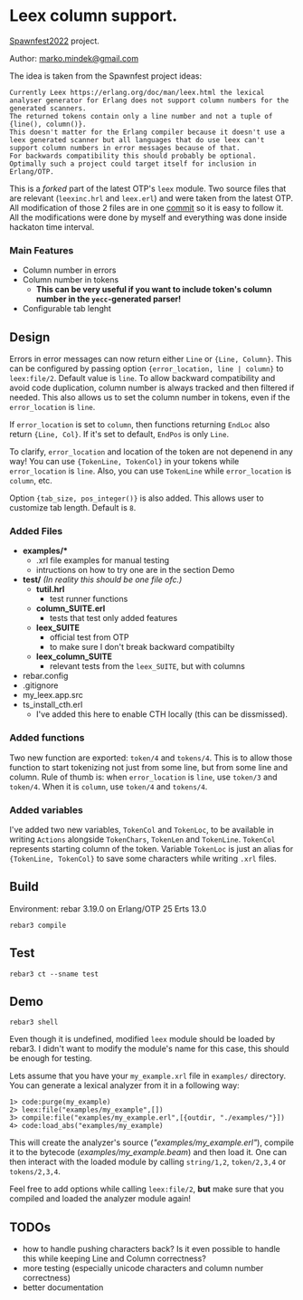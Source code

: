 # Leex column support.

[Spawnfest2022](https://spawnfest.org/) project.

Author: marko.mindek@gmail.com

The idea is taken from the Spawnfest project ideas:

    Currently Leex https://erlang.org/doc/man/leex.html the lexical analyser generator for Erlang does not support column numbers for the generated scanners. 
    The returned tokens contain only a line number and not a tuple of {line(), column()}.
    This doesn't matter for the Erlang compiler because it doesn't use a leex generated scanner but all languages that do use leex can't support column numbers in error messages because of that.
    For backwards compatibility this should probably be optional.
    Optimally such a project could target itself for inclusion in Erlang/OTP. 

This is a *forked* part of the latest OTP's `leex` module.
Two source files that are relevant (`leexinc.hrl` and `leex.erl`) and were taken from the latest OTP. All modification of those 2 files are in one [commit](https://github.com/spawnfest/OMA/commit/9eece882a35590c1a68145bc3310d3982392e493) so it is easy to follow it.
All the modifications were done by myself and everything was done inside hackaton time interval.

### Main Features
+   Column number in errors
+   Column number in tokens
    +   **This can be very useful if you want to include token's column number in the `yecc`-generated parser!**
+   Configurable tab lenght

## Design
Errors in error messages can now return either `Line` or `{Line, Column}`. This can be configured by passing option `{error_location, line | column}` to `leex:file/2`. Default value is `line`. To allow backward compatibility and avoid code duplication, column number is always tracked and then filtered if needed. This also allows us to set the column number in tokens, even if the `error_location` is `line`.

If `error_location` is set to `column`, then functions returning `EndLoc` also return `{Line, Col}`. If it's set to default, `EndPos` is only `Line`.

To clarify, `error_location` and location of the token are not depenend in any way! You can use `{TokenLine, TokenCol}` in your tokens while `error_location` is `line`. Also, you can use `TokenLine` while `error_location` is `column`, etc.

Option `{tab_size, pos_integer()}` is also added. This allows user to customize tab length. Default is `8`.

### Added Files

+   **examples/\***
    +   .xrl file examples for manual testing
    +   intructions on how to try one are in the section Demo
+   **test/**   *(In reality this should be one file ofc.)*
    +   **tutil.hrl**
        +   test runner functions
    +   **column_SUITE.erl**
        +   tests that test only added features
    +   **leex_SUITE**
        +   official test from OTP
        +   to make sure I don't break backward compatibilty
    +   **leex_column_SUITE**
        +   relevant tests from the `leex_SUITE`, but with columns
+   rebar.config
+   .gitignore
+   my_leex.app.src
+   ts_install_cth.erl
    +   I've added this here to enable CTH locally (this can be dissmissed).

### Added functions

Two new function are exported: `token/4` and `tokens/4`. This is to allow those function to start tokenizing not just from some line, but from some line and column. Rule of thumb is: when `error_location` is `line`, use `token/3` and `token/4`. When it is `column`, use `token/4` and `tokens/4`.

### Added variables

I've added two new variables, `TokenCol` and `TokenLoc`, to be available in writing `Actions` alongside `TokenChars`, `TokenLen` and `TokenLine`. `TokenCol` represents starting column of the token. Variable `TokenLoc` is just an alias for `{TokenLine, TokenCol}` to save some characters while writing `.xrl` files.

## Build
Environment: rebar 3.19.0 on Erlang/OTP 25 Erts 13.0

    rebar3 compile

## Test

    rebar3 ct --sname test

## Demo

    rebar3 shell

Even though it is undefined, modified `leex` module should be loaded by rebar3. I didn't want to modify the module's name for this case, this should be enough for testing.

Lets assume that you have your `my_example.xrl` file in `examples/` directory. You can generate a lexical analyzer from it in a following way:

    1> code:purge(my_example)
    2> leex:file("examples/my_example",[])
    3> compile:file("examples/my_example.erl",[{outdir, "./examples/"}])
    4> code:load_abs("examples/my_example)

This will create the analyzer's source (*"examples/my_example.erl"*), compile it to the bytecode (*examples/my_example.beam*) and then load it. One can then interact with the loaded module by calling `string/1,2`, `token/2,3,4` or `tokens/2,3,4`.

Feel free to add options while calling `leex:file/2`, **but** make sure that you compiled and loaded the analyzer module again!

## TODOs

+ how to handle pushing characters back? Is it even possible to handle this while keeping Line and Column correctness?
+ more testing (especially unicode characters and column number correctness)
+ better documentation